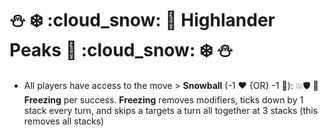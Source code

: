# :snowman: :snowflake: :cloud_snow: :ice_cube: Highlander Peaks :ice_cube: :cloud_snow: :snowflake: :snowman:
- All players have access to the move > **Snowball** (-1 :heart: {OR} -1 :large_blue_diamond:): :boom::shield: :twisted_rightwards_arrows: __Freezing__ per success. __Freezing__ removes modifiers, ticks down by 1 stack every turn, and skips a targets a turn all together at 3 stacks (this removes all stacks)